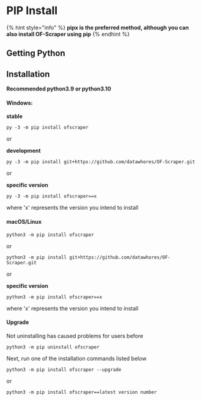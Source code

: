 # PIP Install

{% hint style="info" %}
**pipx is the preferred method, although you can also install OF-Scraper using pip**
{% endhint %}

## Getting Python



## Installation

**Recommended python3.9 or python3.10**

#### Windows:

**stable**

```
py -3 -m pip install ofscraper
```

or

**development**

```
py -3 -m pip install git+https://github.com/datawhores/OF-Scraper.git 
```

or

**specific version**

```
py -3 -m pip install ofscraper==x
```

where 'x' represents the version you intend to install

#### macOS/Linux

```
python3 -m pip install ofscraper
```

or

```
python3 -m pip install git+https://github.com/datawhores/OF-Scraper.git 
```

or

**specific version**

```
python3 -m pip install ofscraper==x
```

where 'x' represents the version you intend to install

#### Upgrade

Not uninstalling has caused problems for users before

```
python3 -m pip uninstall ofscraper
```

Next, run one of the installation commands listed below

```
python3 -m pip install ofscraper --upgrade
```

or

```
python3 -m pip install ofscraper==latest version number
```
